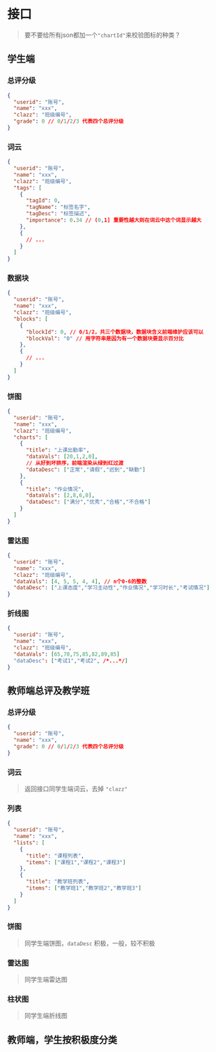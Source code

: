 # 接口
> 要不要给所有json都加一个`"chartId"`来校验图标的种类？
## 学生端
### 总评分级
```json
{
  "userid": "账号",
  "name": "xxx",
  "clazz": "班级编号",
  "grade": 0 // 0/1/2/3 代表四个总评分级
}
```
### 词云
```json
{
  "userid": "账号",
  "name": "xxx",
  "clazz": "班级编号",
  "tags": [
    {
      "tagId": 0,
      "tagName": "标签名字",
      "tagDesc": "标签描述",
      "importance": 0.34 // (0,1] 重要性越大则在词云中这个词显示越大
    },
    {
      // ...
    }
  ]
}
```
### 数据块
```json
{
  "userid": "账号",
  "name": "xxx",
  "clazz": "班级编号",
  "blocks": [
    {
      "blockId": 0, // 0/1/2，共三个数据块，数据块含义前端维护应该可以
      "blockVal": "0" // 用字符串是因为有一个数据块要显示百分比
    },
    {
      // ...
    }
  ]
}
```
### 饼图
```json
{
  "userid": "账号",
  "name": "xxx",
  "clazz": "班级编号",
  "charts": [
    {
      "title": "上课出勤率",
      "dataVals": [20,1,2,0],
      // 从好到坏排序，前端渲染从绿到红过渡
      "dataDesc": ["正常","请假","迟到","缺勤"]
    },
    {
      "title": "作业情况",
      "dataVals": [2,8,6,0],
      "dataDesc": ["满分","优秀","合格","不合格"]
    }
  ]
}
```
### 雷达图
```json
{
  "userid": "账号",
  "name": "xxx",
  "clazz": "班级编号",
  "dataVals": [4, 5, 5, 4, 4], // n个0-6的整数
  "dataDesc": ["上课态度","学习主动性","作业情况","学习时长","考试情况"]
}
```
### 折线图
```json
{
  "userid": "账号",
  "name": "xxx",
  "clazz": "班级编号",
  "dataVals": [65,70,75,85,82,89,85]
  "dataDesc": ["考试1","考试2", /*...*/]
}
```
## 教师端总评及教学班
### 总评分级
```json
{
  "userid": "账号",
  "name": "xxx",
  "grade": 0 // 0/1/2/3 代表四个总评分级
}
```
### 词云
> 返回接口同学生端词云，去掉 `"clazz"`
### 列表
```json
{
  "userid": "账号",
  "name": "xxx",
  "lists": [
    {
      "title": "课程列表",
      "items": ["课程1","课程2","课程3"]
    },
    {
      "title": "教学班列表",
      "items": ["教学班1","教学班2","教学班3"]
    }
  ]
}
```
### 饼图
> 同学生端饼图，`dataDesc` 积极，一般，较不积极
### 雷达图
> 同学生端雷达图
### 柱状图
> 同学生端折线图
## 教师端，学生按积极度分类
